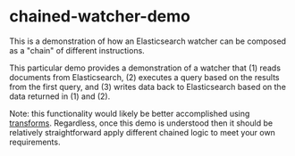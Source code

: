 # chained-watcher-demo

This is a demonstration of how an Elasticsearch watcher can be composed as a "chain" of different instructions. 

This particular demo provides a demonstration of a watcher that (1) reads documents from Elasticsearch, (2) executes a query based on the results from the first query, and (3) writes data back to Elasticsearch based on the data returned in (1) and (2). 

Note: this functionality would likely be better accomplished using [transforms](https://www.elastic.co/guide/en/elasticsearch/reference/current/transforms.html). Regardless, once this demo is understood then it should be relatively straightforward apply different chained logic to meet your own requirements.
